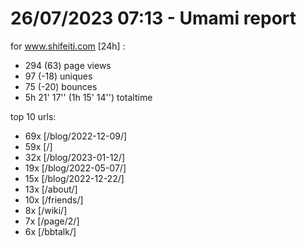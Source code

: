 # 26/07/2023 07:13 - Umami report
for www.shifeiti.com [24h] :

 - 294 (63) page views
 - 97 (-18) uniques
 - 75 (-20) bounces
 - 5h 21' 17'' (1h 15' 14'') totaltime


top 10 urls:
 - 69x [/blog/2022-12-09/]
 - 59x [/]
 - 32x [/blog/2023-01-12/]
 - 19x [/blog/2022-05-07/]
 - 15x [/blog/2022-12-22/]
 - 13x [/about/]
 - 10x [/friends/]
 - 8x [/wiki/]
 - 7x [/page/2/]
 - 6x [/bbtalk/]


